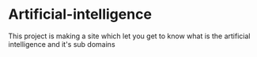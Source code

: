 # Artificial-intelligence
This project is making a site which let you get to know what is the artificial intelligence and it's sub domains
